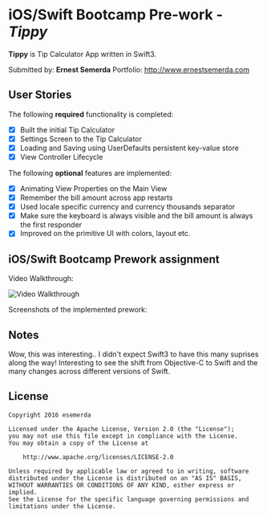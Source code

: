 # iOS/Swift Bootcamp Pre-work - *Tippy*

**Tippy** is Tip Calculator App written in Swift3.

Submitted by: **Ernest Semerda**
Portfolio: http://www.ernestsemerda.com

## User Stories

The following **required** functionality is completed:

* [x] Built the initial Tip Calculator
* [x] Settings Screen to the Tip Calculator
* [x] Loading and Saving using UserDefaults persistent key-value store
* [x] View Controller Lifecycle

The following **optional** features are implemented:

* [x] Animating View Properties on the Main View
* [x] Remember the bill amount across app restarts
* [x] Used locale specific currency and currency thousands separator
* [x] Make sure the keyboard is always visible and the bill amount is always the first responder
* [x] Improved on the primitive UI with colors, layout etc.

## iOS/Swift Bootcamp Prework assignment

Video Walkthrough:

<img src='' title='Video Walkthrough' width='' alt='Video Walkthrough' />

Screenshots of the implemented prework:

## Notes

Wow, this was interesting.. I didn't expect Swift3 to have this many suprises along the way! Interesting to see the shift from Objective-C to Swift and the many changes across different versions of Swift.

## License

    Copyright 2016 esemerda

    Licensed under the Apache License, Version 2.0 (the "License");
    you may not use this file except in compliance with the License.
    You may obtain a copy of the License at

        http://www.apache.org/licenses/LICENSE-2.0

    Unless required by applicable law or agreed to in writing, software
    distributed under the License is distributed on an "AS IS" BASIS,
    WITHOUT WARRANTIES OR CONDITIONS OF ANY KIND, either express or implied.
    See the License for the specific language governing permissions and
    limitations under the License.